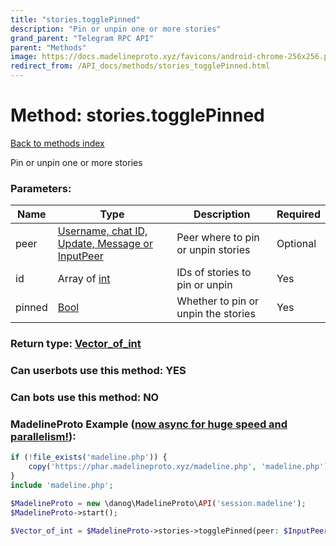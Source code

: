 ```yaml
---
title: "stories.togglePinned"
description: "Pin or unpin one or more stories"
grand_parent: "Telegram RPC API"
parent: "Methods"
image: https://docs.madelineproto.xyz/favicons/android-chrome-256x256.png
redirect_from: /API_docs/methods/stories_togglePinned.html
---
```

# Method: stories.togglePinned
[Back to methods index](index.html)



Pin or unpin one or more stories

### Parameters:

| Name     |    Type       | Description | Required |
|----------|---------------|-------------|----------|
|peer|[Username, chat ID, Update, Message or InputPeer](/API_docs/types/InputPeer.html) | Peer where to pin or unpin stories | Optional|
|id|Array of [int](/API_docs/types/int.html) | IDs of stories to pin or unpin | Yes|
|pinned|[Bool](/API_docs/types/Bool.html) | Whether to pin or unpin the stories | Yes|


### Return type: [Vector\_of\_int](/API_docs/types/int.html)

### Can userbots use this method: **YES**

### Can bots use this method: **NO**


### MadelineProto Example ([now async for huge speed and parallelism!](https://docs.madelineproto.xyz/docs/ASYNC.html)):


```php
if (!file_exists('madeline.php')) {
    copy('https://phar.madelineproto.xyz/madeline.php', 'madeline.php');
}
include 'madeline.php';

$MadelineProto = new \danog\MadelineProto\API('session.madeline');
$MadelineProto->start();

$Vector_of_int = $MadelineProto->stories->togglePinned(peer: $InputPeer, id: [$int, $int], pinned: $Bool, );
```

